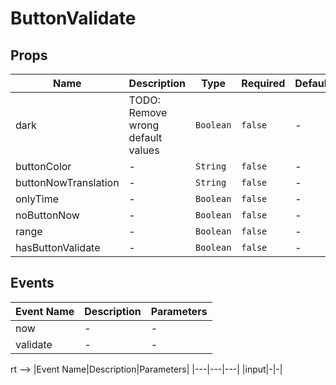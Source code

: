 # ButtonValidate

## Props

<!-- @vuese:ButtonValidate:props:start -->

| Name                 | Description                       | Type      | Required | Default |
| -------------------- | --------------------------------- | --------- | -------- | ------- |
| dark                 | TODO: Remove wrong default values | `Boolean` | `false`  | -       |
| buttonColor          | -                                 | `String`  | `false`  | -       |
| buttonNowTranslation | -                                 | `String`  | `false`  | -       |
| onlyTime             | -                                 | `Boolean` | `false`  | -       |
| noButtonNow          | -                                 | `Boolean` | `false`  | -       |
| range                | -                                 | `Boolean` | `false`  | -       |
| hasButtonValidate    | -                                 | `Boolean` | `false`  | -       |

<!-- @vuese:ButtonValidate:props:end -->

## Events

<!-- @vuese:ButtonValidate:events:start -->

| Event Name | Description | Parameters |
| ---------- | ----------- | ---------- |
| now        | -           | -          |
| validate   | -           | -          |

<!-- @vuese:ButtonValidate:events:end -->

rt -->
|Event Name|Description|Parameters|
|---|---|---|
|input|-|-|

<!-- @vuese:TimePicker:events:end -->
